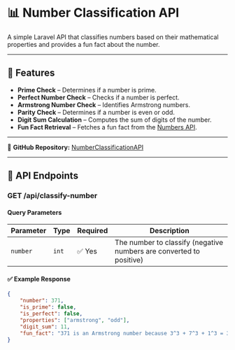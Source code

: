 # 📊 Number Classification API

A simple Laravel API that classifies numbers based on their mathematical properties and provides a fun fact about the number.

---

## 🚀 Features
- **Prime Check** – Determines if a number is prime.
- **Perfect Number Check** – Checks if a number is perfect.
- **Armstrong Number Check** – Identifies Armstrong numbers.
- **Parity Check** – Determines if a number is even or odd.
- **Digit Sum Calculation** – Computes the sum of digits of the number.
- **Fun Fact Retrieval** – Fetches a fun fact from the [Numbers API](http://numbersapi.com).

---

🔗 **GitHub Repository:** [NumberClassificationAPI]((https://github.com/Boluwatife01-bea/hng_number))

---

## 📡 API Endpoints
### **GET /api/classify-number**
#### **Query Parameters**
| Parameter | Type  | Required | Description |
|-----------|-------|----------|-------------|
| `number`  | `int` | ✅ Yes   | The number to classify (negative numbers are converted to positive) |

#### ✅ **Example Response**
```json
{
    "number": 371,
    "is_prime": false,
    "is_perfect": false,
    "properties": ["armstrong", "odd"],
    "digit_sum": 11,
    "fun_fact": "371 is an Armstrong number because 3^3 + 7^3 + 1^3 = 371"
}

